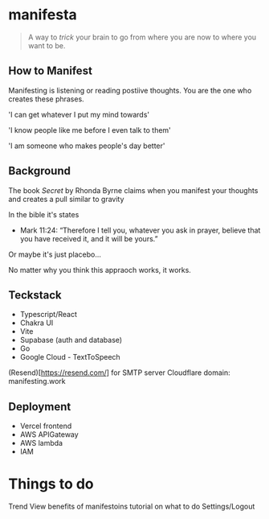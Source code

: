 # manifesta

> A way to *trick* your brain to go from where you are now to where you want to be.

## How to Manifest

Manifesting is listening or reading postiive thoughts. You are the one who creates these phrases. 

'I can get whatever I put my mind towards'

'I know people like me before I even talk to them'

'I am someone who makes people's day better'


## Background 

The book *Secret* by Rhonda Byrne claims when you manifest your thoughts and  creates a pull similar to gravity   

In the bible it's states
- Mark 11:24: “Therefore I tell you, whatever you ask in prayer, believe that you have received it, and it will be yours.”

Or maybe it's just placebo...

No matter why you think this appraoch works, it works. 


## Teckstack
- Typescript/React
- Chakra UI
- Vite
- Supabase (auth and database)
- Go
- Google Cloud - TextToSpeech

(Resend)[https://resend.com/] for SMTP server
Cloudflare domain: manifesting.work

## Deployment
- Vercel  frontend
- AWS APIGateway
- AWS lambda 
- IAM 


# Things to do
Trend View
benefits of manifestoins
tutorial on what to do
Settings/Logout




